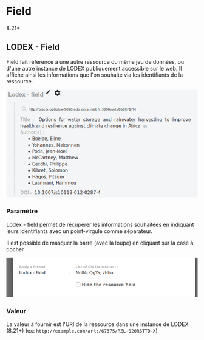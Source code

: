 # Field

8.21+

## LODEX - Field

Field fait référence à une autre ressource du même jeu de données, ou d'une autre instance de LODEX publiquement accessible sur le web. Il affiche ainsi les informations que l'on souhaite via les identifiants de la ressource.

![exemple d&apos;affichage](../../../.gitbook/assets/formatlodexfield.png)

### Paramètre

Lodex - field permet de récuperer les informations souhaitées en indiquant leurs identifiants avec un point-virgule comme séparateur.

Il est possible de masquer la barre \(avec la loupe\) en cliquant sur la case à cocher

![Affichage cot&#xE9; administrateur](../../../.gitbook/assets/formatlodexfieldadmin.png)

### Valeur

La valeur à fournir est l'URI de la ressource dans une instance de LODEX \(8.21+\) \(ex: `http://example.com/ark:/67375/RZL-020R6TTD-X`\)

